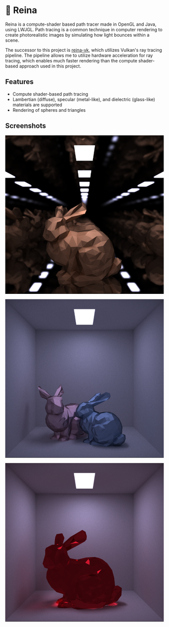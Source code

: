 # 👑 Reina

Reina is a compute-shader based path tracer made in OpenGL and Java, using LWJGL. Path tracing is a common technique in computer rendering to create photorealistic images by simulating how light bounces within a scene.

The successor to this project is [reina-vk](https://www.github.com/alexanderjcs/reina-vk), which utilizes Vulkan's ray tracing pipeline. The pipeline allows me to utilize hardware acceleration for ray tracing, which enables much faster rendering than the compute shader-based approach used in this project.

## Features

* Compute shader-based path tracing
* Lambertian (diffuse), specular (metal-like), and dielectric (glass-like) materials are supported
* Rendering of spheres and triangles

## Screenshots

![image](renders/rose_gold_bunny_16000.png)

![image](renders/multiple_bunnies_8000.png)

![image](renders/ruby_bunny_16000.png)